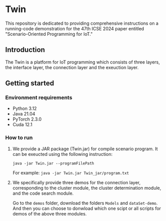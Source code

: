# Twin



This repository is dedicated to providing comprehensive instructions on a running-code demonstration for the 47th ICSE 2024 paper entitled "Scenario-Oriented Programming for IoT."


## Introduction



The Twin is a platform for IoT programming which consists of three layers, the interface layer, the connection layer and the exeuction layer. 


## Getting started



### Environment requirements

* Python 3.12
* Java 21.04
* PyTorch 2.3.0
* Cuda 12.1


### How to run

1. We provide a JAR package (Twin.jar) for compile scenario program. It can be exeucted using the following instruction:

   ```java -jar Twin.jar --programFilePath```

   For example: ```java -jar Twin.jar Twin_jar/program.txt ``` 

2. We specifically provide three demos for the connection layer, corresponding to the cluster module, the cluster determination module, and the code search module.

   Go to the `demos` folder, download the folders `Models` and `dataSet-demo`. And then you can choose to donwload which one scipt or all scripts for demos of the above three modules. 


